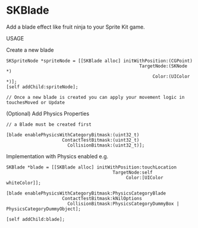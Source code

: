 SKBlade
=======

Add a blade effect like fruit ninja to your Sprite Kit game.


USAGE

Create a new blade

    SKSpriteNode *spriteNode = [[SKBlade alloc] initWithPosition:(CGPoint)
                                                      TargetNode:(SKNode *)
                                                           Color:(UIColor *)];
    [self addChild:spriteNode];
    
    // Once a new blade is created you can apply your movement logic in touchesMoved or Update


(Optional) Add Physics Properties

    // a Blade must be created first 

    [blade enablePhysicsWithCategoryBitmask:(uint32_t)
                         ContactTestBitmask:(uint32_t)
                           CollisionBitmask:(uint32_t)];
                           
                           
                           
Implementation with Physics enabled e.g. 

    SKBlade *blade = [[SKBlade alloc] initWithPosition:touchLocation
                                            TargetNode:self
                                                 Color:[UIColor whiteColor]];
    
    [blade enablePhysicsWithCategoryBitmask:PhysicsCategoryBlade
                         ContactTestBitmask:kNilOptions
                           CollisionBitmask:PhysicsCategoryDummyBox | PhysicsCategoryDummyObject];
    
    [self addChild:blade];



